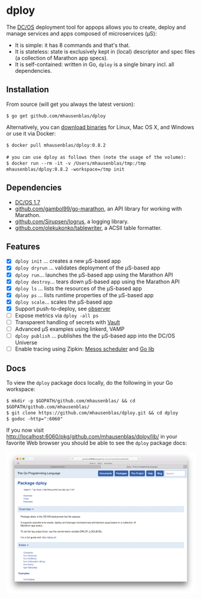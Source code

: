 # dploy

The [DC/OS](https://dcos.io) deployment tool for appops allows you to create, deploy and manage services and apps composed of microservices (µS):

- It is simple: it has 8 commands and that's that.
- It is stateless: state is exclusively kept in (local) descriptor and spec files (a collection of Marathon app specs).
- It is self-contained: written in Go, `dploy` is a single binary incl. all dependencies.

## Installation

From source (will get you always the latest version):

    $ go get github.com/mhausenblas/dploy

Alternatively, you can [download binaries](https://github.com/mhausenblas/dploy/releases/tag/0.8.2) for Linux, Mac OS X, and Windows or use it via Docker:

    $ docker pull mhausenblas/dploy:0.8.2
    
    # you can use dploy as follows then (note the usage of the volume):
    $ docker run --rm -it -v /Users/mhausenblas/tmp:/tmp mhausenblas/dploy:0.8.2 -workspace=/tmp init

## Dependencies

- [DC/OS 1.7](https://dcos.io/releases/1.7.0/)
- [github.com/gambol99/go-marathon](https://github.com/gambol99/go-marathon), an API library for working with Marathon.
- [github.com/Sirupsen/logrus](https://github.com/Sirupsen/logrus), a logging library.
- [github.com/olekukonko/tablewriter](https://github.com/olekukonko/tablewriter), a ACSII table formatter.

## Features

- [x] `dploy init` … creates a new µS-based app
- [x] `dploy dryrun` … validates deployment of the µS-based app
- [x] `dploy run`… launches the µS-based app using the Marathon API
- [x] `dploy destroy`… tears down µS-based app using the Marathon API
- [x] `dploy ls` … lists the resources of the µS-based app
- [x] `dploy ps` … lists runtime properties of the µS-based app
- [x] `dploy scale`… scales the µS-based app
- [x] Support push-to-deploy, see [observer](observer/)
- [ ] Expose metrics via `dploy -all ps`
- [ ] Transparent handling of secrets with [Vault](https://github.com/brndnmtthws/vault-dcos)
- [ ] Advanced µS examples using linkerd, VAMP
- [ ] `dploy publish` … publishes the the µS-based app into the DC/OS Universe
- [ ] Enable tracing using Zipkin: [Mesos scheduler](http://elodina.github.io/zipkin-mesos-framework/) and [Go lib](http://elodina.github.io/go-zipkin/)

## Docs

To view the `dploy` package docs locally, do the following in your Go workspace:

    $ mkdir -p $GOPATH/github.com/mhausenblas/ && cd $GOPATH/github.com/mhausenblas/
    $ git clone https://github.com/mhausenblas/dploy.git && cd dploy
    $ godoc -http=":6060"

If you now visit [http://localhost:6060/pkg/github.com/mhausenblas/dploy/lib/](http://localhost:6060/pkg/github.com/mhausenblas/dploy/lib/) in your favorite Web browser you should be able to see the `dploy` package docs:

![Docs for dploy](img/dploy_godocs.png)